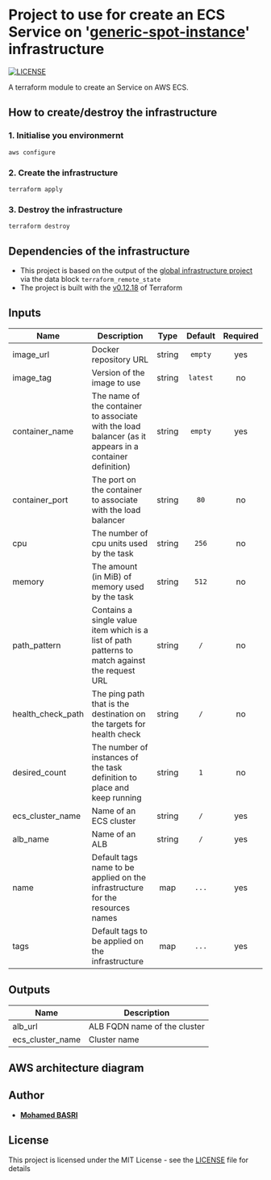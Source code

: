 # Project to use for create an ECS Service on '[generic-spot-instance](https://github.com/mbasri/generic-spot-cluster)' infrastructure

[![LICENSE](https://img.shields.io/github/license/mbasri/terraform-aws-ecs-service)](https://github.com/mbasri/terraform-aws-ecs-service/blob/master/LICENSE)

A terraform module to create an Service on AWS ECS.

## How to create/destroy the infrastructure

### 1. Initialise you environmernt

```shell
aws configure
```

### 2. Create the infrastructure

```shell
terraform apply
```

### 3. Destroy the infrastructure

```shell
terraform destroy
```

## Dependencies of the infrastructure

* This project is based on the output of the [global infrastructure project](https://github.com/mbasri/aws-infrastructure) via the data block `terraform_remote_state`
* The project is built with the [v0.12.18](https://releases.hashicorp.com/terraform/) of Terraform

## Inputs

| Name | Description | Type | Default | Required |
|------|-------------|:----:|:-----:|:-----:|
| image\_url | Docker repository URL | string | `empty` | yes |
| image\_tag | Version of the image to use | string | `latest` | no |
| container\_name | The name of the container to associate with the load balancer (as it appears in a container definition) | string | `empty` | yes |
| container\_port | The port on the container to associate with the load balancer | string | `80` | no |
| cpu | The number of cpu units used by the task | string | `256` | no |
| memory | The amount (in MiB) of memory used by the task | string | `512` | no |
| path\_pattern | Contains a single value item which is a list of path patterns to match against the request URL | string | `/` | no |
| health\_check\_path | The ping path that is the destination on the targets for health check | string | `/` | no |
| desired\_count | The number of instances of the task definition to place and keep running | string | `1` | no |
| ecs\_cluster\_name | Name of an ECS cluster | string | `/` | yes |
| alb\_name | Name of an ALB | string | `/` | yes |
| name | Default tags name to be applied on the infrastructure for the resources names | map | `...` | yes |
| tags | Default tags to be applied on the infrastructure | map | `...` | yes |

## Outputs

| Name | Description |
|------|-------------|
| alb_url | ALB FQDN name of the cluster |
| ecs_cluster_name | Cluster name |

## AWS architecture diagram

## Author

* [**Mohamed BASRI**](https://github.com/mbasri)

## License

This project is licensed under the MIT License - see the [LICENSE](./LICENSE) file for details
